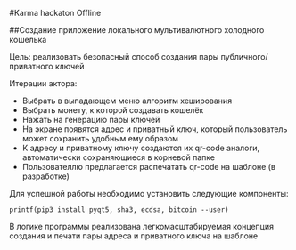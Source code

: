 #Karma hackaton Offline

##Создание приложение локального мультивалютного холодного кошелька

Цель: реализовать безопасный способ создания пары публичного/приватного ключей

Итерации актора:

- Выбрать в выпадающем меню алгоритм хеширования
- Выбрать монету, к которой создавать кошелёк
- Нажать на генерацию пары ключей
- На экране появятся адрес и приватный ключ, который пользователь может сохранить удобным ему образом
- К адресу и приватному ключу создаются их qr-code аналоги, автоматически сохраняющиеся в корневой папке
- Пользователлю предлагается распечатать qr-code на шаблоне (в разработке)

Для успешной работы необходимо установить следующие компоненты:

```printf(pip3 install pyqt5, sha3, ecdsa, bitcoin --user)```

В логике программы реализована легкомасштабируемая концепция создания и печати пары адреса и приватного ключа на шаблоне
